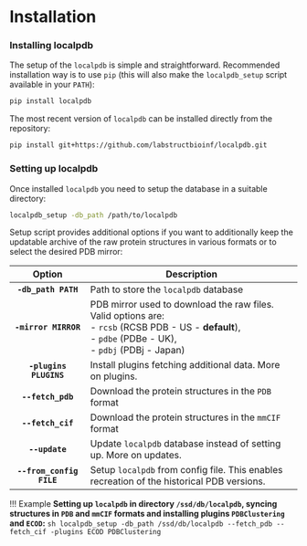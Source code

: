 # Installation
### Installing localpdb
The setup of the `localpdb` is simple and straightforward.
Recommended installation way is to use `pip`
(this will also make the `localpdb_setup` script available in your `PATH`):
```sh
pip install localpdb
```
The most recent version of `localpdb` can be installed directly from the repository:
```sh
pip install git+https://github.com/labstructbioinf/localpdb.git
```

### Setting up localpdb
Once installed `localpdb` you need to setup the database in a suitable directory:
```sh
localpdb_setup -db_path /path/to/localpdb
```
Setup script provides additional options if you want to additionally keep the
updatable archive of the raw protein structures in various formats or to select the desired PDB mirror:

Option | Description 
:-------------: | ----------------------------------------------------------
**`-db_path PATH`** | Path to store the `localpdb` database
**`-mirror MIRROR`** | PDB mirror used to download the raw files. Valid options are:<br/> - `rcsb` (RCSB PDB - US - **default**), <br /> - `pdbe` (PDBe - UK), <br /> - `pdbj` (PDBj - Japan)
**`-plugins PLUGINS`** | Install plugins fetching additional data. More on plugins.
**`--fetch_pdb`** | Download the protein structures in the `PDB` format
**`--fetch_cif`** | Download the protein structures in the `mmCIF` format
**`--update`** | Update  `localpdb` database instead of setting up. More on updates.
**`--from_config FILE`** | Setup  `localpdb` from config file. This enables recreation of the historical PDB versions.

!!! Example
    **Setting up `localpdb` in directory `/ssd/db/localpdb`, syncing structures in `PDB` and `mmCIF` formats 
    and installing plugins `PDBClustering` and `ECOD`:**
    ```sh
    localpdb_setup -db_path /ssd/db/localpdb --fetch_pdb --fetch_cif -plugins ECOD PDBClustering
    ```

